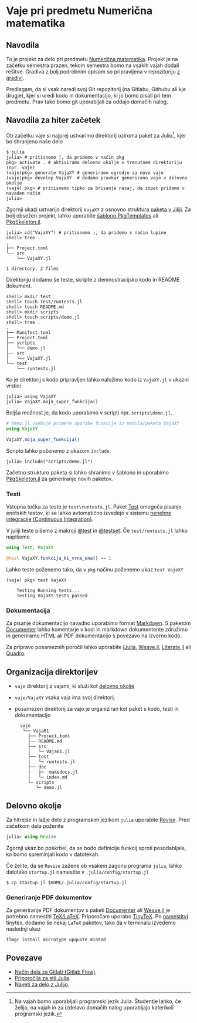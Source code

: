 # Vaje pri predmetu Numerična matematika

## Navodila

To je projekt za delo pri predmetu [Numerična matematika](https://ucilnica.fri.uni-lj.si/course/view.php?id=117). Projekt je na začetku semestra prazen, tekom semestra bomo na vsakih vajah dodali rešitve. Gradiva z bolj podrobnim opisom so pripravljena v repozitoriju [z gradivi](https://nummat.gitlab.io/vaje-nummat/).

Predlagam, da si vsak naredi svoj Git repozitorij (na Gitlabu, Githubu ali kje drugje), kjer si uredi kodo in dokumentacijo, ki jo bomo pisali pri tem predmetu. Prav tako bomo git
uporabljali za oddajo domačih nalog.

## Navodila za hiter začetek

Ob začetku vaje si najprej ustvarimo direktorij oziroma paket za Julio[^1], kjer bo shranjeno naše delo

```shell
$ julia
julia> # pritisnemo ], da pridemo v način pkg
pkg> activate . # aktiviramo delovno okolje v trenutnem direktoriju (npr. vaje)
(vaje)pkg> generate VajaXY # generiramo ogrodje za novo vajo
(vaje)pkg> develop VajaXY  # dodamo pravkar generirano vajo v delovno okolje
(vaje) pkg> # pritisnemo tipko za brisanje nazaj, da zopet pridemo v navaden način
julia>
```

Zgornji ukazi ustvarijo direktorij `VajaXY` z osnovno struktura [paketa v Jiliji](https://pkgdocs.julialang.org/v1/creating-packages/). Za bolj obsežen projekt, lahko uporabite [šablono PkgTemplates](https://github.com/JuliaCI/PkgTemplates.jl) ali [PkgSkeleton.jl](https://github.com/tpapp/PkgSkeleton.jl).

```shell
julia> cd("VajaXY") # pritisnemo ;, da pridemo v način lupine
shell> tree .
.
├── Project.toml
└── src
    └── VajaXY.jl

1 directory, 2 files

```

Direktoriju dodamo še teste, skripte z demnostracijsko kodo in README dokument.

```shell
shell> mkdir test
shell> touch test/runtests.jl
shell> touch README.md
shell> mkdir scripts
shell> touch scripts/demo.jl
shell> tree .
.
├── Manifest.toml
├── Project.toml
├── scripts
│   └── demo.jl
├── src
│   └── VajaXY.jl
└── test
    └── runtests.jl
```

Ko je direktorij s kodo pripravljen lahko naložimo kodo iz `VajaXY.jl` v ukazni vrstici

```shell
julia> using VajaXY
julia> VajaXY.moja_super_funkcija()
```

Boljša možnost je, da kodo uporabimo v scripti npr. `scripts\demo.jl`.

```jl
# demo.jl vsebuje primere uporabe funkcije iz modula/paketa VajaXY
using VajaXY

VajaXY.moja_super_funkcija()
```

Scripto lahko poženemo z ukazom `ìnclude`.

```shell
julia> include("scripts/demo.jl")
```

Začetno strukturo paketa si lahko shranimo v šablono in uporabimo [PkgSkeleton.jl](https://github.com/tpapp/PkgSkeleton.jl) za generiranje novih paketov.

### Testi

Vstopna točka za teste je `test\runtests.jl`. Paket [Test](https://docs.julialang.org/en/v1/stdlib/Test/) omogoča pisanje enotskih testov, ki se lahko avtomatično izvedejo v sistemu [nenehne integracije (Continuous Integration)](https://en.wikipedia.org/wiki/Continuous_integration).

V juliji teste pišemo z makroji [@test](https://docs.julialang.org/en/v1/stdlib/Test/#Test.@test) in [@testset](https://docs.julialang.org/en/v1/stdlib/Test/#Test.@testset). Če `test/runtests.jl` lahko napišemo

```jl
using Test, VajaXY

@test VajaXY.funkcija_ki_vrne_ena() == 1
```

Lahko teste poženemo tako, da v `pkg` načinu poženemo ukaz `test VajeXY`

```shell
(vaje) pkg> test VajeXY

    Testing Running tests...
    Testing VajaXY tests passed
```

### Dokumentacija

Za pisanje dokumentacijo navadno uporabimo format [Markdown](https://en.wikipedia.org/wiki/Markdown). S paketom [Documenter](https://documenter.juliadocs.org/stable/) lahko komentarje v kodi in markdown dokumentente združimo in generiramo HTML ali PDF dokumentacijo s povezavo na izvorno kodo.

Za pripravo posameznih poročil lahko uporabite [IJulia](https://github.com/JuliaLang/IJulia.jl), [Weave.jl](https://github.com/JunoLab/Weave.jl), [Literate.jl](https://github.com/fredrikekre/Literate.jl) ali [Quadro](https://quarto.org/docs/computations/julia.html).

## Organizacija direktorijev

- `vaje` direktorij z vajami, ki služi kot [delovno okolje](https://pkgdocs.julialang.org/v1/environments/)
- `vaje/VajaXY` vsaka vaja ima svoj direktorij
- posamezen direktorij za vajo je organiziran kot paket s kodo, testi in dokumentacijo

        vaje
         └── Vaja01
           ├── Project.toml
           ├── README.md
           ├── src
           |   └─ Vaja01.jl
           ├── test
           |   └─ runtests.jl
           ├── doc
           |   ├─  makedocs.jl
           |   └─ index.md
           └─ scripts
              └─ demo.jl

## Delovno okolje

Za hitrejše in lažje delo z programskim jezikom `julia` uporabite [Revise](https://timholy.github.io/Revise.jl/stable/). Pred začetkom dela poženite

```julia
julia> using Revise
```
Zgornji ukaz bo poskrbel, da se bodo definicije funkcij sproti posodabljale, ko bomo spreminjali kodo v datotekah.

Če želite,  da se `Revise` zažene ob vsakem zagonu programa `julia`, lahko datoteko `startup.jl` namestite v `.julia/config/startup.jl`

```shell
$ cp startup.jl $HOME/.julia/config/startup.jl
```
### Generiranje PDF dokumentov

Za generiranje PDF dokumentov s paketi [Documenter](https://documenter.juliadocs.org/stable/) ali [Weave.jl](https://github.com/JunoLab/Weave.jl) je potrebno namestiti [TeX/LaTeX](https://tug.org/). Priporočam uporabo [TinyTeX](https://yihui.org/tinytex/).
Po [namestitvi](https://yihui.org/tinytex/#installation) tinytex, dodamo še nekaj `LaTeX` paketov, tako da v terminalu izvedemo naslednji ukaz

```
tlmgr install microtype upquote minted
```

## Povezave

- [Način dela za Gitlab (Gitlab Flow)](https://docs.gitlab.com/ee/topics/gitlab_flow.html).
- [Priporočila za stil Julia](https://docs.julialang.org/en/v1/manual/style-guide/).
- [Naveti za delo z Julijo](https://docs.julialang.org/en/v1/manual/workflow-tips/).

[^1]: Na vajah bomo uporabljali programski jezik Julia. Študentje lahko, če želijo, na vajah in za izdelavo domačih nalog uporabljajo katerikoli programski jezik.
